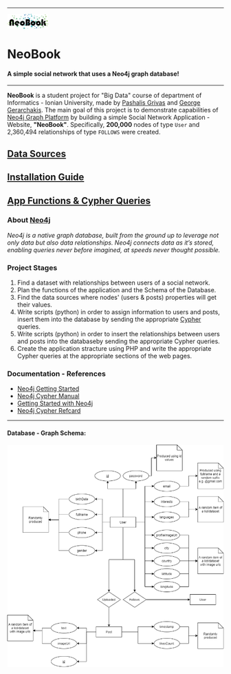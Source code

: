 ***

![](https://github.com/p17griv/neobook/blob/main/app/images/logo.png)

# NeoBook
#### A simple social network that uses a Neo4j graph database!

***

**NeoBook** is a student project for "Big Data" course of department of Informatics - Ionian University, made by [Pashalis Grivas](https://github.com/p17griv) and [George Gerarchakis](https://github.com/p17gera). The main goal of this project is to demonstrate capabilities of [Neo4j Graph Platform](https://neo4j.com/) by building a simple Social Network Application - Website, **"NeoBook"**. Specifically, **200,000** nodes of type ```User``` and 2,360,494 relationships of type ```FOLLOWS``` were created.

## [Data Sources](https://github.com/p17griv/neobook/wiki/Data-Sources)
## [Installation Guide](https://github.com/p17griv/neobook/wiki/Installation-Guide)
## [App Functions & Cypher Queries](https://github.com/p17griv/neobook/wiki/App-Functionality-&-Cypher-Queries) 

### About [Neo4j](https://neo4j.com/)
*Neo4j is a native graph database, built from the ground up to leverage not only data but also data relationships. Neo4j connects data as it’s stored, enabling queries never before imagined, at speeds never thought possible.*

### Project Stages
1. Find a dataset with relationships between users of a social network.
2. Plan the functions of the application and the Schema of the Database.
3. Find the data sources where nodes' (users & posts) properties will get their values.
4. Write scripts (python) in order to assign information to users and posts, insert them into the database by sending the appropriate [Cypher](https://neo4j.com/developer/cypher/) queries.
5. Write scripts (python) in order to insert the relationships between users and posts into the databaseby sending the appropriate Cypher queries.
6. Create the application stracture using PHP and write the appropriate Cypher queries at the appropriate sections of the web pages.

### Documentation - References

- [Neo4j Getting Started](https://neo4j.com/docs/pdf/neo4j-getting-started-4.2.pdf)
- [Neo4j Cypher Manual](https://neo4j.com/docs/pdf/neo4j-cypher-manual-4.2.pdf)
- [Getting Started with Neo4j](https://neo4j.com/developer/get-started/)
- [Neo4j Cypher Refcard](https://neo4j.com/docs/cypher-refcard/current/)

-----------------------------------------------------

#### Database - Graph Schema:

![Db Schema](https://github.com/p17griv/neobook/blob/main/db_schema.png)
